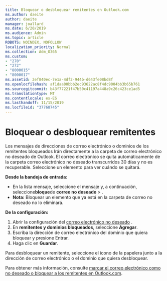 ```yaml
---
title: Bloquear o desbloquear remitentes en Outlook.com
ms.author: daeite
author: daeite
manager: joallard
ms.date: 6/20/2019
ms.audience: Admin
ms.topic: article
ROBOTS: NOINDEX, NOFOLLOW
localization_priority: Normal
ms.collection: Adm_O365
ms.custom:
- "270"
- "272"
- "8000015"
- "8000017"
ms.assetid: 2ef840ec-7e1a-4df2-944b-d643fe08bd8f
ms.openlocfilehash: af1daa00bbb2ec93622ac8f4dc9004bb3b65b761
ms.sourcegitcommit: b43f77221f47b50c41197a448a9c26c423ce1ad5
ms.translationtype: MT
ms.contentlocale: es-ES
ms.lasthandoff: 11/15/2019
ms.locfileid: "37768745"
---
```

# <a name="block-or-unblock-senders"></a>Bloquear o desbloquear remitentes

Los mensajes de direcciones de correo electrónico o dominios de los remitentes bloqueados Irán directamente a la carpeta de correo electrónico no deseado de Outlook. El correo electrónico se quita automáticamente de la carpeta correo electrónico no deseado transcurridos 30 días y no es recuperable. Seleccione un elemento para ver cuándo se quitará.

**Desde la bandeja de entrada:**

- En la lista mensaje, seleccione el mensaje y, a continuación, seleccione**bloque**de **correo no deseado** > .
- **Nota:** Bloquear un elemento que ya está en la carpeta de correo no deseado no lo eliminará.

**De la configuración:**

1. Abrir la configuración del [correo electrónico no deseado](https://outlook.live.com/mail/options/mail/junkEmail) .
2. En **remitentes y dominios bloqueados**, seleccione **Agregar**.
3. Escriba la dirección de correo electrónico del dominio que quiera bloquear y presione Entrar.
4. Haga clic en **Guardar**.

Para desbloquear un remitente, seleccione el icono de la papelera junto a la dirección de correo electrónico o el dominio que quiera desbloquear.

Para obtener más información, consulte [marcar el correo electrónico como no deseado o bloquear a los remitentes en Outlook.com](https://support.office.com/article/a3ece97b-82f8-4a5e-9ac3-e92fa6427ae4?wt.mc_id=Office_Outlook_com_Alchemy).